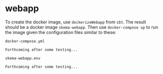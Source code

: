 # webapp

To create the docker image, use `dockerizeWebapp` from `sbt`.  The result should be a docker image `skema-webapp`.  Then use `docker-compose up` to run the image given the configuration files similar to these:

`docker-compose.yml`

```
Forthcoming after some testing...
```

`skema-webapp.env`
```
Forthcoming after some testing...
```
